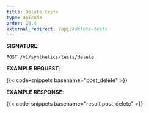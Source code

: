 ```yaml
---
title: Delete tests
type: apicode
order: 29.4
external_redirect: /api/#delete-tests
---
```


**SIGNATURE**:

`POST /v1/synthetics/tests/delete`

**EXAMPLE REQUEST**:

{{< code-snippets basename="post_delete" >}}

**EXAMPLE RESPONSE**:

{{< code-snippets basename="result.post_delete" >}}
